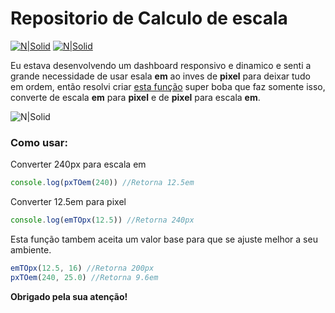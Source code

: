 # Repositorio de Calculo de escala

[![N|Solid](https://cdn.discordapp.com/attachments/631607183301148672/724397007170568313/paypal.png)](https://www.paypal.com/cgi-bin/webscr?cmd=_donations&business=fabinhoec2210@gmail.com&item_name=F%C3%A1bio&currency_code=BRL)  [![N|Solid](https://cdn.discordapp.com/attachments/631607183301148672/724397005543178270/picpay.png)](https://app.picpay.com/user/smuu)


Eu estava desenvolvendo um dashboard responsivo e dinamico e senti a grande necessidade de usar esala **em** ao inves de **pixel** para deixar tudo em ordem, então resolvi criar [esta função](/PxConvert.js) super boba que faz somente isso, converte de escala **em** para **pixel** e de **pixel** para escala **em**.


![N|Solid](https://i.imgur.com/6bOMyCB.gif)


### Como usar:
Converter 240px para escala em
```js
console.log(pxTOem(240)) //Retorna 12.5em
```


Converter 12.5em para pixel
```js
console.log(emTOpx(12.5)) //Retorna 240px
```


Esta função tambem aceita um valor base para que se ajuste melhor a seu ambiente.
```js
emTOpx(12.5, 16) //Retorna 200px
pxTOem(240, 25.0) //Retorna 9.6em
```

**Obrigado pela sua atenção!**

